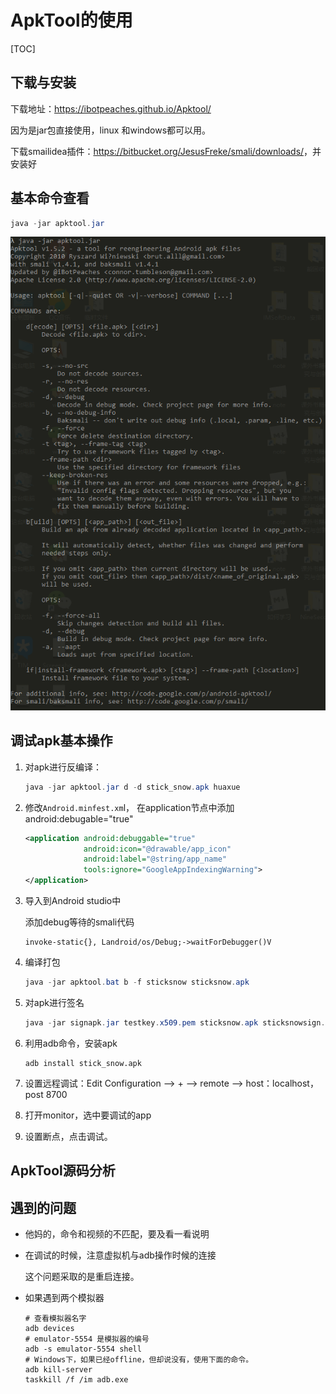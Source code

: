 # ApkTool的使用

[TOC]

## 下载与安装

下载地址：https://ibotpeaches.github.io/Apktool/

因为是jar包直接使用，linux 和windows都可以用。

下载smailidea插件：<https://bitbucket.org/JesusFreke/smali/downloads/>，并安装好



## 基本命令查看

```java
java -jar apktool.jar
```

<img src="../images/akktool_help.png" />





## 调试apk基本操作

1. 对apk进行反编译：

   ```java
   java -jar apktool.jar d -d stick_snow.apk huaxue
   ```

2. 修改`Android.minfest.xm`l， 在application节点中添加android:debugable="true"

   ```xml
   <application android:debuggable="true" 
                android:icon="@drawable/app_icon" 
                android:label="@string/app_name"
                tools:ignore="GoogleAppIndexingWarning">
   </application>
   ```

3. 导入到Android studio中

   添加debug等待的smali代码

   ```smail
   invoke-static{}, Landroid/os/Debug;->waitForDebugger()V
   ```

4. 编译打包

   ```java
   java -jar apktool.bat b -f sticksnow sticksnow.apk
   ```

5. 对apk进行签名

   ```java
   java -jar signapk.jar testkey.x509.pem sticksnow.apk sticksnowsign.apk
   ```

6. 利用adb命令，安装apk

   ```shell
   adb install stick_snow.apk
   ```

7. 设置远程调试：Edit Configuration --> + --> remote --> host：localhost，post 8700

8. 打开monitor，选中要调试的app

9. 设置断点，点击调试。

     



## ApkTool源码分析









## 遇到的问题

- 他妈的，命令和视频的不匹配，要及看一看说明

- 在调试的时候，注意虚拟机与adb操作时候的连接

  这个问题采取的是重启连接。

- 如果遇到两个模拟器

  ```shell
  # 查看模拟器名字
  adb devices
  # emulator-5554 是模拟器的编号
  adb -s emulator-5554 shell
  # Windows下，如果已经offline，但却说没有，使用下面的命令。
  adb kill-server
  taskkill /f /im adb.exe
  ```





